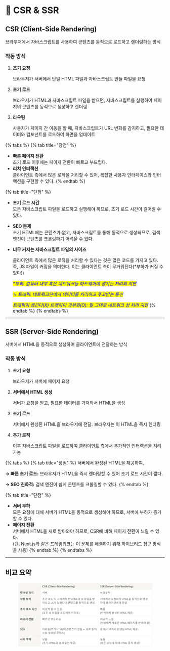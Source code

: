 # 🎏 CSR & SSR

## CSR (Client-Side Rendering)

브라우저에서 자바스크립트를 사용하여 콘텐츠를 동적으로 로드하고 렌더링하는 방식

### **작동 방식**

1.  **초기 요청**

    브라우저가 서버에서 단일 HTML 파일과 자바스크립트 번들 파일을 요청
2.  **초기 로드**

    브라우저가 HTML과 자바스크립트 파일을 받으면, 자바스크립트를 실행하여 페이지의 콘텐츠를 동적으로 생성하고 렌더링
3.  **라우팅**

    사용자가 페이지 간 이동을 할 때, 자바스크립트가 URL 변화를 감지하고, 필요한 데이터와 컴포넌트를 로드하여 화면을 업데이트

{% tabs %}
{% tab title="장점" %}
* **빠른 페이지 전환** \
  초기 로드 이후에는 페이지 전환이 빠르고 부드럽다.
* **리치 인터랙션** \
  클라이언트 측에서 많은 로직을 처리할 수 있어, 복잡한 사용자 인터페이스와 인터랙션을 구현할 수 있다.
{% endtab %}

{% tab title="단점" %}
* **초기 로드 시간** \
  모든 자바스크립트 파일을 로드하고 실행해야 하므로, 초기 로드 시간이 길어질 수 있다.
* **SEO 문제** \
  초기 HTML에는 콘텐츠가 없고, 자바스크립트를 통해 동적으로 생성되므로, 검색 엔진이 콘텐츠를 크롤링하기 어려울 수 있다.
*   **너무 커지는 자바스크립트 파일의 사이즈**

    클라이언트 측에서 많은 로직을 처리할 수 있다는 것은 많은 코드를 가지고 있다. 즉, JS 파일이 커짐을 의미한다. 이는 클라이언트 측이 무거워진다(\*부하가 커질 수 있다)\


    _<mark style="color:blue;">\*부하: 컴퓨터 내부 혹은 네트워크등 하드웨어에 생기는 처리의 지연</mark>_

    _<mark style="color:blue;">≒ 트래픽: 네트워크단에서 데이터를 처리하고 주고받는 통신</mark>_

    _<mark style="color:blue;">트래픽이 생긴다(X) 트래픽이 과부화(O): 말 그대로 네트워크 상 처리 지연</mark>_
{% endtab %}
{% endtabs %}

***

## SSR (Server-Side Rendering)

서버에서 HTML을 동적으로 생성하여 클라이언트에 전달하는 방식

### **작동 방식**

1.  **초기 요청**

    브라우저가 서버에 페이지 요청
2.  **서버에서 HTML 생성**

    서버가 요청을 받고, 필요한 데이터를 가져와서 HTML을 생성
3.  **초기 로드**

    서버에서 완성된 HTML을 브라우저에 전달. 브라우저는 이 HTML을 즉시 렌더링
4.  **추가 로직**

    이후 자바스크립트 파일을 로드하여 클라이언트 측에서 추가적인 인터랙션을 처리 가능

{% tabs %}
{% tab title="장점" %}
서버에서 완성된 HTML을 제공하여,

**→ 빠른 초기 로드:** 브라우저가 HTML을 즉시 렌더링할 수 있어 초기 로드 시간이 짧다.

**→ SEO 친화적:** 검색 엔진이 쉽게 콘텐츠를 크롤링할 수 있다.
{% endtab %}

{% tab title="단점" %}
* **서버 부하** \
  모든 요청에 대해 서버가 HTML을 동적으로 생성해야 하므로, 서버에 부하가 증가할 수 있다.
* **페이지 전환** \
  서버에서 HTML을 새로 받아와야 하므로, CSR에 비해 페이지 전환이 느릴 수 있다. \
  (단, Next.js와 같은 프레임워크는 이 문제를 해결하기 위해 하이브리드 접근 방식을 사용)
{% endtab %}
{% endtabs %}

***

## 비교 요약

<figure><img src="../../.gitbook/assets/image (1).png" alt=""><figcaption></figcaption></figure>

